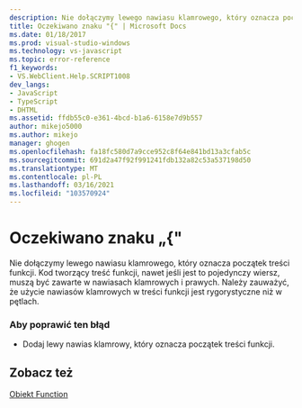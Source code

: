 ```yaml
---
description: Nie dołączymy lewego nawiasu klamrowego, który oznacza początek treści funkcji.
title: Oczekiwano znaku "{" | Microsoft Docs
ms.date: 01/18/2017
ms.prod: visual-studio-windows
ms.technology: vs-javascript
ms.topic: error-reference
f1_keywords:
- VS.WebClient.Help.SCRIPT1008
dev_langs:
- JavaScript
- TypeScript
- DHTML
ms.assetid: ffdb55c0-e361-4bcd-b1a6-6158e7d9b557
author: mikejo5000
ms.author: mikejo
manager: ghogen
ms.openlocfilehash: fa18fc580d7a9cce952c8f64e841bd13a3cfab5c
ms.sourcegitcommit: 691d2a47f92f991241fdb132a82c53a537198d50
ms.translationtype: MT
ms.contentlocale: pl-PL
ms.lasthandoff: 03/16/2021
ms.locfileid: "103570924"
---
```

# <a name="expected-"></a>Oczekiwano znaku „{"
Nie dołączymy lewego nawiasu klamrowego, który oznacza początek treści funkcji. Kod tworzący treść funkcji, nawet jeśli jest to pojedynczy wiersz, muszą być zawarte w nawiasach klamrowych i prawych. Należy zauważyć, że użycie nawiasów klamrowych w treści funkcji jest rygorystyczne niż w pętlach.  
  
### <a name="to-correct-this-error"></a>Aby poprawić ten błąd  
  
- Dodaj lewy nawias klamrowy, który oznacza początek treści funkcji.  
  
## <a name="see-also"></a>Zobacz też  
 [Obiekt Function](https://developer.mozilla.org/docs/Web/JavaScript/Reference/Global_Objects/Function)
